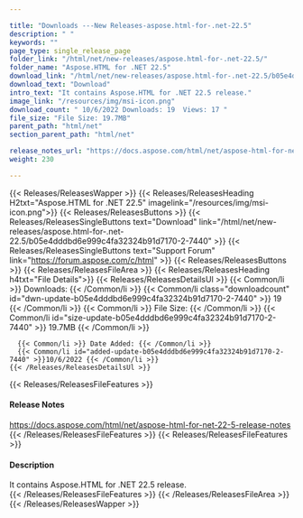 ```yaml
---

title: "Downloads ---New Releases-aspose.html-for-.net-22.5"
description: " "
keywords: ""
page_type: single_release_page
folder_link: "/html/net/new-releases/aspose.html-for-.net-22.5/"
folder_name: "Aspose.HTML for .NET 22.5"
download_link: "/html/net/new-releases/aspose.html-for-.net-22.5/b05e4dddbd6e999c4fa32324b91d7170-2-7440"
download_text: "Download"
intro_text: "It contains Aspose.HTML for .NET 22.5 release."
image_link: "/resources/img/msi-icon.png"
download_count: " 10/6/2022 Downloads: 19  Views: 17 "
file_size: "File Size: 19.7MB"
parent_path: "html/net"
section_parent_path: "html/net"

release_notes_url: "https://docs.aspose.com/html/net/aspose-html-for-net-22-5-release-notes"
weight: 230

---
```


{{< Releases/ReleasesWapper >}}
  {{< Releases/ReleasesHeading H2txt="Aspose.HTML for .NET 22.5" imagelink="/resources/img/msi-icon.png">}}
  {{< Releases/ReleasesButtons >}}
    {{< Releases/ReleasesSingleButtons text="Download" link="/html/net/new-releases/aspose.html-for-.net-22.5/b05e4dddbd6e999c4fa32324b91d7170-2-7440" >}}
    {{< Releases/ReleasesSingleButtons text="Support Forum" link="https://forum.aspose.com/c/html" >}}
  {{< Releases/ReleasesButtons >}}
  {{< Releases/ReleasesFileArea >}}
    {{< Releases/ReleasesHeading h4txt="File Details">}}
    {{< Releases/ReleasesDetailsUl >}}
      {{< Common/li >}} Downloads: {{< /Common/li >}}
      {{< Common/li class="downloadcount" id="dwn-update-b05e4dddbd6e999c4fa32324b91d7170-2-7440" >}} 19 {{< /Common/li >}}
      {{< Common/li >}} File Size: {{< /Common/li >}}
      {{< Common/li id="size-update-b05e4dddbd6e999c4fa32324b91d7170-2-7440" >}} 19.7MB {{< /Common/li >}}

      {{< Common/li >}} Date Added: {{< /Common/li >}}
      {{< Common/li id="added-update-b05e4dddbd6e999c4fa32324b91d7170-2-7440" >}}10/6/2022 {{< /Common/li >}}
    {{< /Releases/ReleasesDetailsUl >}}

  {{< Releases/ReleasesFileFeatures >}}
      <h4>Release Notes</h4><div><a href='https://docs.aspose.com/html/net/aspose-html-for-net-22-5-release-notes'>https://docs.aspose.com/html/net/aspose-html-for-net-22-5-release-notes</a></div>
  {{< /Releases/ReleasesFileFeatures >}}
  {{< Releases/ReleasesFileFeatures >}}
      <h4>Description</h4><div class="HTMLDescription">It contains Aspose.HTML for .NET 22.5 release.</div>
  {{< /Releases/ReleasesFileFeatures >}}
 {{< /Releases/ReleasesFileArea >}}
{{< /Releases/ReleasesWapper >}}


